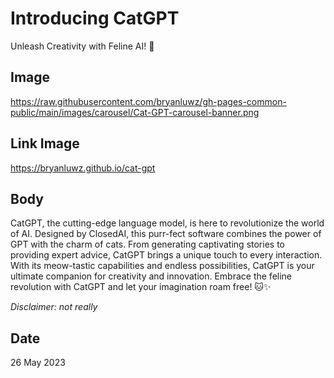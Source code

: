 # Introducing CatGPT

Unleash Creativity with Feline AI! 🐾

## Image

https://raw.githubusercontent.com/bryanluwz/gh-pages-common-public/main/images/carousel/Cat-GPT-carousel-banner.png

## Link Image

https://bryanluwz.github.io/cat-gpt

## Body

CatGPT, the cutting-edge language model, is here to revolutionize the world of AI. Designed by ClosedAI, this purr-fect software combines the power of GPT with the charm of cats. From generating captivating stories to providing expert advice, CatGPT brings a unique touch to every interaction. With its meow-tastic capabilities and endless possibilities, CatGPT is your ultimate companion for creativity and innovation. Embrace the feline revolution with CatGPT and let your imagination roam free! 🐱✨

_Disclaimer: not really_

## Date

26 May 2023
